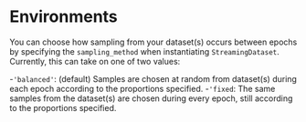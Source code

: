 # Environments

You can choose how sampling from your dataset(s) occurs between epochs by specifying the `sampling_method` when instantiating `StreamingDataset`. Currently, this can take on one of two values:

-`'balanced'`: (default) Samples are chosen at random from dataset(s) during each epoch according to the proportions specified.
-`'fixed`: The same samples from the dataset(s) are chosen during every epoch, still according to the proportions specified.
